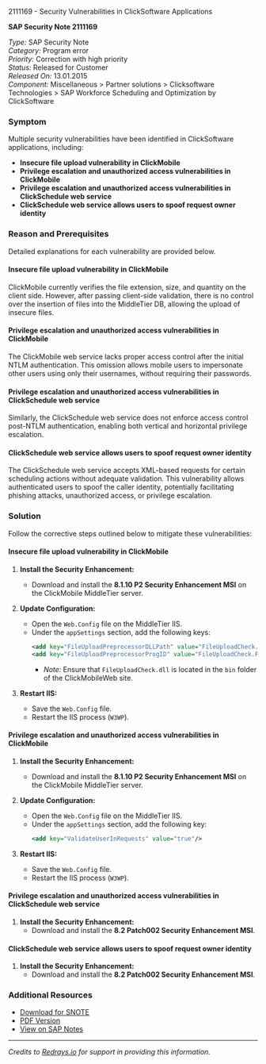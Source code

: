 2111169 - Security Vulnerabilities in ClickSoftware Applications

**SAP Security Note 2111169**

*Type:* SAP Security Note  
*Category:* Program error  
*Priority:* Correction with high priority  
*Status:* Released for Customer  
*Released On:* 13.01.2015  
*Component:* Miscellaneous > Partner solutions > Clicksoftware Technologies > SAP Workforce Scheduling and Optimization by ClickSoftware

### Symptom

Multiple security vulnerabilities have been identified in ClickSoftware applications, including:

- **Insecure file upload vulnerability in ClickMobile**
- **Privilege escalation and unauthorized access vulnerabilities in ClickMobile**
- **Privilege escalation and unauthorized access vulnerabilities in ClickSchedule web service**
- **ClickSchedule web service allows users to spoof request owner identity**

### Reason and Prerequisites

Detailed explanations for each vulnerability are provided below.

#### Insecure file upload vulnerability in ClickMobile

ClickMobile currently verifies the file extension, size, and quantity on the client side. However, after passing client-side validation, there is no control over the insertion of files into the MiddleTier DB, allowing the upload of insecure files.

#### Privilege escalation and unauthorized access vulnerabilities in ClickMobile

The ClickMobile web service lacks proper access control after the initial NTLM authentication. This omission allows mobile users to impersonate other users using only their usernames, without requiring their passwords.

#### Privilege escalation and unauthorized access vulnerabilities in ClickSchedule web service

Similarly, the ClickSchedule web service does not enforce access control post-NTLM authentication, enabling both vertical and horizontal privilege escalation.

#### ClickSchedule web service allows users to spoof request owner identity

The ClickSchedule web service accepts XML-based requests for certain scheduling actions without adequate validation. This vulnerability allows authenticated users to spoof the caller identity, potentially facilitating phishing attacks, unauthorized access, or privilege escalation.

### Solution

Follow the corrective steps outlined below to mitigate these vulnerabilities:

#### Insecure file upload vulnerability in ClickMobile

1. **Install the Security Enhancement:**
   - Download and install the **8.1.10 P2 Security Enhancement MSI** on the ClickMobile MiddleTier server.

2. **Update Configuration:**
   - Open the `Web.Config` file on the MiddleTier IIS.
   - Under the `appSettings` section, add the following keys:
     ```xml
     <add key="FileUploadPreprocessorDLLPath" value="FileUploadCheck.dll"/>
     <add key="FileUploadPreprocessorProgID" value="FileUploadCheck.Preload"/>
     ```
     - *Note:* Ensure that `FileUploadCheck.dll` is located in the `bin` folder of the ClickMobileWeb site.

3. **Restart IIS:**
   - Save the `Web.Config` file.
   - Restart the IIS process (`W3WP`).

#### Privilege escalation and unauthorized access vulnerabilities in ClickMobile

1. **Install the Security Enhancement:**
   - Download and install the **8.1.10 P2 Security Enhancement MSI** on the ClickMobile MiddleTier server.

2. **Update Configuration:**
   - Open the `Web.Config` file on the MiddleTier IIS.
   - Under the `appSettings` section, add the following key:
     ```xml
     <add key="ValidateUserInRequests" value="true"/>
     ```

3. **Restart IIS:**
   - Save the `Web.Config` file.
   - Restart the IIS process (`W3WP`).

#### Privilege escalation and unauthorized access vulnerabilities in ClickSchedule web service

1. **Install the Security Enhancement:**
   - Download and install the **8.2 Patch002 Security Enhancement MSI**.

#### ClickSchedule web service allows users to spoof request owner identity

1. **Install the Security Enhancement:**
   - Download and install the **8.2 Patch002 Security Enhancement MSI**.

### Additional Resources

- [Download for SNOTE](https://notesdownloads.sap.com/note/0040000018002382017)
- [PDF Version](https://userapps.support.sap.com/sap/support/sfm/notes/print/0002111169?language=en-US&token=E99356C5E421A13B69258E653C98F445)
- [View on SAP Notes](https://me.sap.com/notes/0002111169)

---

*Credits to [Redrays.io](https://redrays.io) for support in providing this information.*